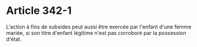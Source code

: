 # Article 342-1

L'action à fins de subsides peut aussi être exercée par l'enfant d'une femme mariée, si son titre d'enfant légitime n'est pas corroboré par la possession d'état.
